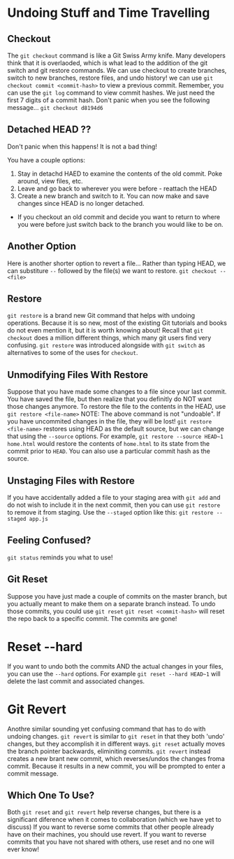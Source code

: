 # Undoing Stuff and Time Travelling

## Checkout
The `git checkout` command is like a Git Swiss Army knife. Many developers think that it is overlaoded, which is what lead to the addition of the git switch and git restore commands.
We can use checkout to create branches, switch to new branches, restore files, and undo history!
we can use `git checkout commit <commit-hash>` to view a previous commit.
Remember, you can use the `git log` command to view commit hashes. We just need the first 7 digits of a commit hash.
Don't panic when you see the following message...
`git checkout d8194d6`

## Detached HEAD ??
Don't panic when this happens! It is not a bad thing!

You have a couple options:
1. Stay in detachd HAED to examine the contents of the old commit. Poke around, view files, etc.
2. Leave and go back to wherever you were before - reattach the HEAD
3. Create a new branch and switch to it. You can now make and save changes since HEAD is no longer detached.
- If you checkout an old commit and decide you want to return to where you were before just switch back to the branch you would like to be on.

## Another Option
Here is another shorter option to revert a file...
Rather than typing HEAD, we can substiture `--` followed by the file(s) we want to restore. `git checkout -- <file>`

## Restore
`git restore` is a brand new Git command that helps with undoing operations.
Because it is so new, most of the existing Git tutorials and books do not even mention it, but it is worth knowing about!
Recall that `git checkout` does a million different things, which many git users find very confusing. `git restore` was introduced alongside with `git switch` as alternatives to some of the uses for `checkout`.

## Unmodifying Files With Restore
Suppose that you have made some changes to a file since your last commit. You have saved the file, but then realize that you definitly do NOT want those changes anymore.
To restore the file to the contents in the HEAD, use `git restore <file-name>`
NOTE: The above command is not "undoable". If you have uncommited changes in the file, they will be lost!
`git restore <file-name>` restores using HEAD as the default source, but we can change that using the `--source` options.
For example, `git restore --source HEAD~1 home.html` would restore the contents of `home.html` to its state from the commit prior to `HEAD`. You can also use a particular commit hash as the source.

## Unstaging Files with Restore
If you have accidentally added a file to your staging area with `git add` and do not wish to include it in the next commit, then you can use `git restore` to remove it from staging.
Use the `--staged` option like this:
`git restore --staged app.js`

## Feeling Confused?
`git status` reminds you what to use!

## Git Reset
Suppose you have just made a couple of commits on the master branch, but you actually meant to make them on a separate branch instead. To undo those commits, you could use `git reset`
`git reset <commit-hash>` will reset the repo back to a specific commit. The commits are gone!

# Reset --hard
If you want to undo both the commits AND the actual changes in your files, you can use the `--hard` options.
For example `git reset --hard HEAD~1` will delete the last commit and associated changes.

# Git Revert
Anothre similar sounding yet confusing command that has to do with undoing changes.
`git revert` is similar to `git reset` in that they both 'undo' changes, but they accomplish it in different ways.
`git reset` actually moves the branch pointer backwards, eliminiting commits.
`git revert` instead creates a new brant new commit, which reverses/undos the changes froma commit. Because it results in a new commit, you will be prompted to enter a commit message.

## Which One To Use?
Both `git reset` and `git revert` help reverse changes, but there is a significant diference when it comes to collaboration (which we have yet to discuss)
If you want to reverse some commits that other people already have on their machines, you should use revert.
If you want to reverse commits that you have not shared with others, use reset and no one will ever know!

